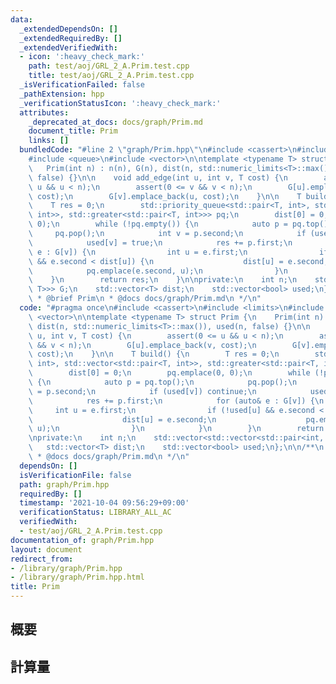 ```yaml
---
data:
  _extendedDependsOn: []
  _extendedRequiredBy: []
  _extendedVerifiedWith:
  - icon: ':heavy_check_mark:'
    path: test/aoj/GRL_2_A.Prim.test.cpp
    title: test/aoj/GRL_2_A.Prim.test.cpp
  _isVerificationFailed: false
  _pathExtension: hpp
  _verificationStatusIcon: ':heavy_check_mark:'
  attributes:
    _deprecated_at_docs: docs/graph/Prim.md
    document_title: Prim
    links: []
  bundledCode: "#line 2 \"graph/Prim.hpp\"\n#include <cassert>\n#include <limits>\n\
    #include <queue>\n#include <vector>\n\ntemplate <typename T> struct Prim {\n \
    \   Prim(int n) : n(n), G(n), dist(n, std::numeric_limits<T>::max()), used(n,\
    \ false) {}\n\n    void add_edge(int u, int v, T cost) {\n        assert(0 <=\
    \ u && u < n);\n        assert(0 <= v && v < n);\n        G[u].emplace_back(v,\
    \ cost);\n        G[v].emplace_back(u, cost);\n    }\n\n    T build() {\n    \
    \    T res = 0;\n        std::priority_queue<std::pair<T, int>, std::vector<std::pair<T,\
    \ int>>, std::greater<std::pair<T, int>>> pq;\n        dist[0] = 0;\n        pq.emplace(0,\
    \ 0);\n        while (!pq.empty()) {\n            auto p = pq.top();\n       \
    \     pq.pop();\n            int v = p.second;\n            if (used[v]) continue;\n\
    \            used[v] = true;\n            res += p.first;\n            for (auto&\
    \ e : G[v]) {\n                int u = e.first;\n                if (!used[u]\
    \ && e.second < dist[u]) {\n                    dist[u] = e.second;\n        \
    \            pq.emplace(e.second, u);\n                }\n            }\n    \
    \    }\n        return res;\n    }\n\nprivate:\n    int n;\n    std::vector<std::vector<std::pair<int,\
    \ T>>> G;\n    std::vector<T> dist;\n    std::vector<bool> used;\n};\n\n/**\n\
    \ * @brief Prim\n * @docs docs/graph/Prim.md\n */\n"
  code: "#pragma once\n#include <cassert>\n#include <limits>\n#include <queue>\n#include\
    \ <vector>\n\ntemplate <typename T> struct Prim {\n    Prim(int n) : n(n), G(n),\
    \ dist(n, std::numeric_limits<T>::max()), used(n, false) {}\n\n    void add_edge(int\
    \ u, int v, T cost) {\n        assert(0 <= u && u < n);\n        assert(0 <= v\
    \ && v < n);\n        G[u].emplace_back(v, cost);\n        G[v].emplace_back(u,\
    \ cost);\n    }\n\n    T build() {\n        T res = 0;\n        std::priority_queue<std::pair<T,\
    \ int>, std::vector<std::pair<T, int>>, std::greater<std::pair<T, int>>> pq;\n\
    \        dist[0] = 0;\n        pq.emplace(0, 0);\n        while (!pq.empty())\
    \ {\n            auto p = pq.top();\n            pq.pop();\n            int v\
    \ = p.second;\n            if (used[v]) continue;\n            used[v] = true;\n\
    \            res += p.first;\n            for (auto& e : G[v]) {\n           \
    \     int u = e.first;\n                if (!used[u] && e.second < dist[u]) {\n\
    \                    dist[u] = e.second;\n                    pq.emplace(e.second,\
    \ u);\n                }\n            }\n        }\n        return res;\n    }\n\
    \nprivate:\n    int n;\n    std::vector<std::vector<std::pair<int, T>>> G;\n \
    \   std::vector<T> dist;\n    std::vector<bool> used;\n};\n\n/**\n * @brief Prim\n\
    \ * @docs docs/graph/Prim.md\n */\n"
  dependsOn: []
  isVerificationFile: false
  path: graph/Prim.hpp
  requiredBy: []
  timestamp: '2021-10-04 09:56:29+09:00'
  verificationStatus: LIBRARY_ALL_AC
  verifiedWith:
  - test/aoj/GRL_2_A.Prim.test.cpp
documentation_of: graph/Prim.hpp
layout: document
redirect_from:
- /library/graph/Prim.hpp
- /library/graph/Prim.hpp.html
title: Prim
---
```

## 概要

## 計算量